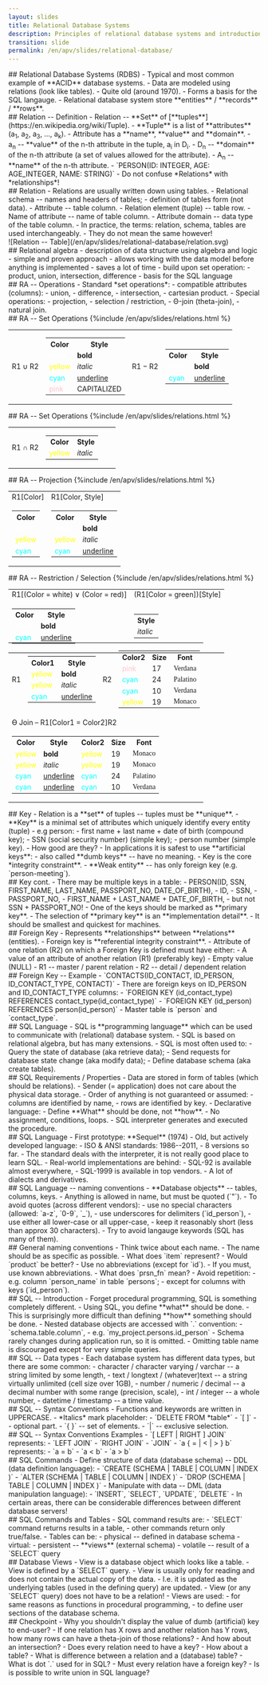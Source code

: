 ```yaml
---
layout: slides
title: Relational Database Systems
description: Principles of relational database systems and introduction to SQL language.
transition: slide
permalink: /en/apv/slides/relational-database/
---
```


<section markdown='1'>
## Relational Database Systems (RDBS)
- Typical and most common example of **ACID** database systems.
- Data are modeled using relations (look like tables).
- Quite old (around 1970).
- Forms a basis for the SQL langauge.
- Relational database system store **entities** / **records** / **rows**.
</section>

<section markdown='1'>
## Relation -- Definition
- Relation -- **Set** of [**tuples**](https://en.wikipedia.org/wiki/Tuple).
- **Tuple** is a list of **attributes** (a<sub>1</sub>, a<sub>2</sub>, a<sub>3</sub>, ..., a<sub>k</sub>).
- Attribute has a **name**, **value** and **domain**.
- a<sub>n</sub> -- **value** of the n-th attribute in the tuple, a<sub>i</sub> in D<sub>i</sub>.
- D<sub>n</sub> -- **domain** of the n-th attribute (a set of values allowed for
the attribute).
- A<sub>n</sub> -- **name** of the n-th attribute.
- `PERSON(ID: INTEGER, AGE: AGE_INTEGER, NAME: STRING)`
- Do not confuse *Relations* with *relationships*!
</section>

<section markdown='1'>
## Relation
- Relations are usually written down using tables.
- Relational schema -- names and headers of tables;
    - definition of tables form (not data).
- Attribute -- table column.
- Relation element (tuple) -- table row.
- Name of attribute -- name of table column.
- Attribute domain -- data type of the table column.
- In practice, the terms: relation, schema, tables are used interchangeably.
    - They do not mean the same however!
</section>

<section markdown='1'>
![Relation -- Table](/en/apv/slides/relational-database/relation.svg)

</section>

<section markdown='1'>
## Relational algebra
- description of data structure using algebra and logic
- simple and proven approach
- allows working with the data model before anything is implemented
    - saves a lot of time
- build upon set operation:
    - product, union, intersection, difference
- basis for the SQL language
</section>

<section markdown='1'>
## RA -- Operations
- Standard *set operations*:
    - compatible attributes (columns):
        - union,
        - difference,
        - intersection,
    - cartesian product.
- Special operations:
    - projection,
    - selection / restriction,
    - Θ-join (theta-join),
    - natural join.
</section>

<section markdown='1'>
## RA -- Set Operations

<table>
    {%include /en/apv/slides/relations.html %}
    <tr>
        <td>R1&nbsp;∪&nbsp;R2</td>
        <td>
            <table>
                <tr>
                    <th>Color</th>
                    <th>Style</th>
                </tr>
                <tr>
                    <td><span style='color:white'>white</span></td>
                    <td style='font-weight: bold'>bold</td>
                </tr>
                <tr>
                    <td><span style='color:yellow'>yellow</span></td>
                    <td style='font-style: italic'>italic</td>
                </tr>
                <tr>
                    <td><span style='color:cyan'>cyan</span></td>
                    <td style='text-decoration: underline'>underline</td>
                </tr>
                <tr>
                    <td><span style='color:pink'>pink</span></td>
                    <td style='text-transform: uppercase'>capitalized</td>
                </tr>
            </table>
        </td>
        <td>R1&nbsp;−&nbsp;R2</td>
        <td>
            <table>
                <tr>
                    <th>Color</th>
                    <th>Style</th>
                </tr>
                <tr>
                    <td><span style='color:white'>white</span></td>
                    <td style='font-weight: bold'>bold</td>
                </tr>
                <tr>
                    <td><span style='color:cyan'>cyan</span></td>
                    <td style='text-decoration: underline'>underline</td>
                </tr>
            </table>
        </td>
    </tr>
</table>

</section>


<section markdown='1'>
## RA -- Set Operations

<table>
    {%include /en/apv/slides/relations.html %}
    <tr>
        <td>R1&nbsp;∩&nbsp;R2</td>
        <td>
            <table>
                <tr>
                    <th>Color</th>
                    <th>Style</th>
                </tr>
                <tr>
                    <td><span style='color:yellow'>yellow</span></td>
                    <td style='font-style: italic'>italic</td>
                </tr>
            </table>
        </td>
        <td></td>
        <td></td>
    </tr>
</table>
</section>

<section markdown='1'>
## RA -- Projection
<table>
    {%include /en/apv/slides/relations.html %}
    <tr>
        <td colspan='2'>R1[Color]</td>
        <td colspan='2'>R1[Color, Style]</td>
    </tr>
    <tr>
        <td colspan='2'>
            <table>
                <tr>
                    <th>Color</th>
                </tr>
                <tr>
                    <td><span style='color:white'>white</span></td>
                </tr>
                <tr>
                    <td><span style='color:yellow'>yellow</span></td>
                </tr>
                <tr>
                    <td><span style='color:cyan'>cyan</span></td>
                </tr>
            </table>
        </td>
        <td colspan='2'>
            <table>
                <tr>
                    <th>Color</th>
                    <th>Style</th>
                </tr>
                <tr>
                    <td><span style='color:white'>white</span></td>
                    <td style='font-weight: bold'>bold</td>
                </tr>
                <tr>
                    <td><span style='color:yellow'>yellow</span></td>
                    <td style='font-style: italic'>italic</td>
                </tr>
                <tr>
                    <td><span style='color:cyan'>cyan</span></td>
                    <td style='text-decoration: underline'>underline</td>
                </tr>
            </table>
        </td>
    </tr>
</table>
</section>

<section markdown='1'>
## RA -- Restriction / Selection
<table>
    {%include /en/apv/slides/relations.html %}
    <tr>
        <td colspan='2'>R1[(Color = white) ∨ (Color = red)]</td>
        <td colspan='2'>(R1[Color = green])[Style]</td>
    </tr>
    <tr>
        <td colspan='2'>
            <table>
                <tr>
                    <th>Color</th>
                    <th>Style</th>
                </tr>
                <tr>
                    <td><span style='color:white'>white</span></td>
                    <td style='font-weight: bold'>bold</td>
                </tr>
                <tr>
                    <td><span style='color:cyan'>cyan</span></td>
                    <td style='text-decoration: underline'>underline</td>
                </tr>
            </table>
        </td>
        <td colspan='2'>
            <table>
                <tr>
                    <th>Style</th>
                </tr>
                <tr>
                    <td style='font-style: italic'>italic</td>
                </tr>
            </table>
        </td>
    </tr>
</table>
</section>

<section markdown='1'>
<table style='margin-top:-35px'>
    <tr>
        <td>R1</td>
        <td>
            <table>
                <tr>
                    <th>Color1</th>
                    <th>Style</th>
                </tr>
                <tr>
                    <td><span style='color:yellow'>yellow</span></td>
                    <td style='font-weight: bold'>bold</td>
                </tr>
                <tr>
                    <td><span style='color:yellow'>yellow</span></td>
                    <td style='font-style: italic'>italic</td>
                </tr>
                <tr>
                    <td><span style='color:cyan'>cyan</span></td>
                    <td style='text-decoration: underline'>underline</td>
                </tr>
            </table>
        </td>
        <td>R2</td>
        <td>
            <table>
                <tr>
                    <th>Color2</th>
                    <th>Size</th>
                    <th>Font</th>
                </tr>
                <tr>
                    <td><span style='color:pink'>pink</span></td>
                    <td>17</td>
                    <td style='font-family: Verdana'>Verdana</td>
                </tr>
                <tr>
                    <td><span style='color:cyan'>cyan</span></td>
                    <td>24</td>
                    <td style='font-family: Palatino'>Palatino</td>
                </tr>
                <tr>
                    <td><span style='color:cyan'>cyan</span></td>
                    <td>10</td>
                    <td style='font-family: Verdana'>Verdana</td>
                </tr>
                <tr>
                    <td><span style='color:yellow'>yellow</span></td>
                    <td>19</td>
                    <td style='font-family: Monaco'>Monaco</td>
                </tr>
            </table>
        </td>
    </tr>
    <tr>
        <td colspan='4'>ϴ Join &ndash; R1[Color1 = Color2]R2</td>
    </tr>
    <tr>
        <td colspan='4'>
            <table>
                <tr>
                    <th>Color</th>
                    <th>Style</th>
                    <th>Color2</th>
                    <th>Size</th>
                    <th>Font</th>
                </tr>
                <tr>
                    <td><span style='color:yellow'>yellow</span></td>
                    <td style='font-weight: bold'>bold</td>
                    <td><span style='color:yellow'>yellow</span></td>
                    <td>19</td>
                    <td style='font-family: Monaco'>Monaco</td>
                </tr>
                <tr>
                    <td><span style='color:yellow'>yellow</span></td>
                    <td style='font-style: italic'>italic</td>
                    <td><span style='color:yellow'>yellow</span></td>
                    <td>19</td>
                    <td style='font-family: Monaco'>Monaco</td>
                </tr>
                <tr>
                    <td><span style='color:cyan'>cyan</span></td>
                    <td style='text-decoration: underline'>underline</td>
                    <td><span style='color:cyan'>cyan</span></td>
                    <td>24</td>
                    <td style='font-family: Palatino'>Palatino</td>
                </tr>
                <tr>
                    <td><span style='color:cyan'>cyan</span></td>
                    <td style='text-decoration: underline'>underline</td>
                    <td><span style='color:cyan'>cyan</span></td>
                    <td>10</td>
                    <td style='font-family: Verdana'>Verdana</td>
                </tr>
            </table>
        </td>
    </tr>
</table>
</section>

<section markdown='1'>
## Key
- Relation is a **set** of tuples -- tuples must be **unique**.
- **Key** is a minimal set of attributes which uniquely identify every entity (tuple) - e.g person:
    - first name + last name + date of birth (compound key);
    - SSN (social security number) (simple key);
    - person number (simple key).
    - How good are they?
- In applications it is safest to use **artificial keys**:
    - also called **dumb keys** -- have no meaning.
- Key is the core *integrity constraint**.
- **Weak entity** -- has only foreign key (e.g. `person-meeting`).
</section>

<section markdown='1'>
## Key cont.
- There may be multiple keys in a table:
    - PERSON(ID, SSN, FIRST_NAME, LAST_NAME, PASSPORT_NO, DATE_OF_BIRTH),
    - ID,
    - SSN,
    - PASSPORT_NO,
    - FIRST_NAME + LAST_NAME + DATE_OF_BIRTH,
    - but not SSN + PASSPORT_NO!
- One of the keys should be marked as **primary key**.
- The selection of **primary key** is an **implementation detail**.
    - It should be smallest and quickest for machines.
</section>

<section markdown='1'>
## Foreign Key
- Represents **relationships** between **relations** (entities).
- Foreign key is **referential integrity constraint**.
- Attribute of one relation (R2) on which a Foreign Key is defined must have either:
    - A value of an attribute of another relation (R1) (preferably key)
    - Empty value (NULL)
- R1 -- master / parent relation
- R2 -- detail / dependent relation
</section>

<section markdown='1'>
## Foreign Key -- Example
- `CONTACTS(ID_CONTACT, ID_PERSON, ID_CONTACT_TYPE, CONTACT)`
- There are foreign keys on ID_PERSON and ID_CONTACT_TYPE columns:
    - `FOREIGN KEY (id_contact_type) REFERENCES contact_type(id_contact_type)`
    - `FOREIGN KEY (id_person) REFERENCES person(id_person)`
- Master table is `person` and `contact_type`.
</section>

<section markdown='1'>
## SQL Language
- SQL is **programming language** which can be used to communicate
with (relational) database system.
- SQL is based on relational algebra, but has many extensions.
- SQL is most often used to:
    - Query the state of database (aka retrieve data);
    - Send requests for database state change (aka modify data);
    - Define database schema (aka create tables).
</section>

<section markdown='1'>
## SQL Requirements / Properties
- Data are stored in form of tables (which should be relations).
- Sender (= application) does not care about the physical data storage.
- Order of anything is not guaranteed or assumed:
    - columns are identified by name,
    - rows are identified by key.
- Declarative language:
    - Define **What** should be done, not **how**.
    - No assignment, conditions, loops.
    - SQL interpreter generates and executed the procedure.
</section>

<section markdown='1'>
## SQL Language
- First prototype: **Sequel** (1974)
- Old, but actively developed language:
    - ISO & ANSI standards: 1986--2011,
    - 8 versions so far.
- The standard deals with the interpreter, it is not really good place to learn SQL.
- Real-world implementations are behind:
    - SQL-92 is available almost everywhere,
    - SQL-1999 is available in top vendors.
- A lot of dialects and derivatives.
</section>

<section markdown='1'>
## SQL Language -- naming conventions
- **Database objects** -- tables, columns, keys.
- Anything is allowed in name, but must be quoted (`"`).
- To avoid quotes (across different vendors):
    - use no special characters (allowed: `a-z`, `0-9`, `_`),
    - use underscores for delimiters (`id_person`),
    - use either all lower-case or all upper-case,
    - keep it reasonably short (less than approx 30 characters).
- Try to avoid langauge keywords (SQL has many of them).
</section>

<section markdown='1'>
## General naming conventions
- Think twice about each name.
- The name should be as specific as possible.
    - What does `item` represent?
    - Would `product` be better?
- Use no abbreviations (except for `id`).
    - If you must, use known abbreviations.
    - What does `prsn_fn` mean?
- Avoid repetition:
    - e.g. column `person_name` in table `persons`;
    - except for columns with keys (`id_person`).
</section>

<section markdown='1'>
## SQL -- Introduction
- Forget procedural programming, SQL is something completely different.
- Using SQL, you define **what** should be done.
    - This is surprisingly more difficult than defining **how** something should be done.
- Nested database objects are accessed with `.` convention:
    - `schema.table.column`,
    - e.g. `my_project.persons.id_person`
    - Schema rarely changes during application run, so it is omitted.
    - Omitting table name is discouraged except for very simple queries.
</section>

<section markdown='1'>
## SQL -- Data types
- Each database system has different data types, but there are some common:
    - character / character varying / varchar -- a string limited by some length,
    - text / longtext / (whatever)text -- a string virtually unlimited (cell size over 1GB),
    - number / numeric / decimal -- a decimal number with some range (precision, scale),
    - int / integer -- a whole number,
    - datetime / timestamp -- a time value.
</section>

<section markdown='1'>
## SQL -- Syntax Conventions
- Functions and keywords are written in UPPERCASE.
- *Italics* mark placeholder:
    - `DELETE FROM *table*`
- `[ ]` -- optional part.
- `{ }` -- set of elements.
- `|` -- exclusive selection.
</section>

<section markdown='1'>
## SQL -- Syntax Conventions Examples
- `[ LEFT | RIGHT ] JOIN` represents:
    - `LEFT JOIN`
    - `RIGHT JOIN`
    - `JOIN`
- `a { = | < | > } b` represents:
    - `a = b`
    - `a < b`
    - `a > b`
</section>

<section markdown='1'>
## SQL Commands
- Define structure of data (database schema) -- DDL (data definition language):
    - `CREATE (SCHEMA | TABLE | COLUMN | INDEX )`
    - `ALTER (SCHEMA | TABLE | COLUMN | INDEX )`
    - `DROP (SCHEMA | TABLE | COLUMN | INDEX )`
- Manipulate with data -- DML (data manipulation language):
    - `INSERT`, `SELECT`, `UPDATE`, `DELETE`
- In certain areas, there can be considerable differences between different database servers!
</section>

<section markdown='1'>
## SQL Commands and Tables
- SQL command results are:
    - `SELECT` command returns results in a table,
    - other commands return only true/false.
- Tables can be:
    - physical -- defined in database schema
    - virtual:
        - persistent -- **views** (external schema)
        - volatile -- result of a `SELECT` query
</section>

<section markdown='1'>
## Database Views
- View is a database object which looks like a table.
- View is defined by a `SELECT` query.
- View is usually only for reading and does not contain the actual copy of the data.
    - I.e. it is updated as the underlying tables (used in the defining query) are updated.
- View (or any `SELECT` query) does not have to be a relation!
- Views are used:
    - for same reasons as functions in procedural programming,
    - to define user sections of the database schema.
</section>

<section markdown='1'>
## Checkpoint
- Why you shouldn't display the value of dumb (artificial) key to end-user?
- If one relation has X rows and another relation has Y rows, how many rows can have a theta-join of those relations?
- And how about an intersection?
- Does every relation need to have a key?
- How about a table?
- What is difference between a relation and a (database) table?
- What is dot `.` used for in SQL?
- Must every relation have a foreign key?
- Is is possible to write union in SQL language?
</section>
